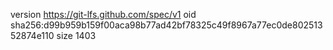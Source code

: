 version https://git-lfs.github.com/spec/v1
oid sha256:d99b959b159f00aca98b77ad42bf78325c49f8967a77ec0de80251352874e110
size 1403
